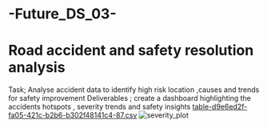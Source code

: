# -Future_DS_03-
# Road accident and safety resolution analysis
Task; Analyse accident data to identify high risk location ,causes and trends for safety improvement
Deliverables ; create a dashboard highlighting the accidents hotspots , severity trends and safety insights
[table-d9e6ed2f-fa05-421c-b2b6-b302f48141c4-87.csv](https://github.com/user-attachments/files/20221869/table-d9e6ed2f-fa05-421c-b2b6-b302f48141c4-87.csv)
![severity_plot](https://github.com/user-attachments/assets/23c6f275-a0a0-4139-8ce0-f02f07d97d4f)
